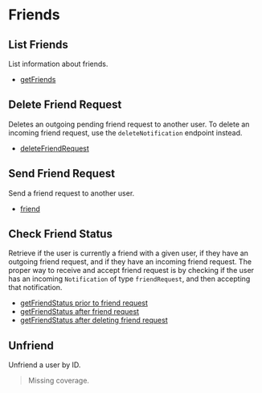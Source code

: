 # Friends

## List Friends
List information about friends.
* [getFriends](./getfriends.md)

## Delete Friend Request
Deletes an outgoing pending friend request to another user. To delete an incoming friend request, use the `deleteNotification` endpoint instead.
* [deleteFriendRequest](./deletefriendrequest.md)

## Send Friend Request
Send a friend request to another user.
* [friend](./friend.md)

## Check Friend Status
Retrieve if the user is currently a friend with a given user, if they have an outgoing friend request, and if they have an incoming friend request. The proper way to receive and accept friend request is by checking if the user has an incoming `Notification` of type `friendRequest`, and then accepting that notification.
* [getFriendStatus prior to friend request](./getfriendstatus-prior-to-friend-request.md)
* [getFriendStatus after friend request](./getfriendstatus-after-friend-request.md)
* [getFriendStatus after deleting friend request](./getfriendstatus-after-deleting-friend-request.md)

## Unfriend
Unfriend a user by ID.
> Missing coverage.

	